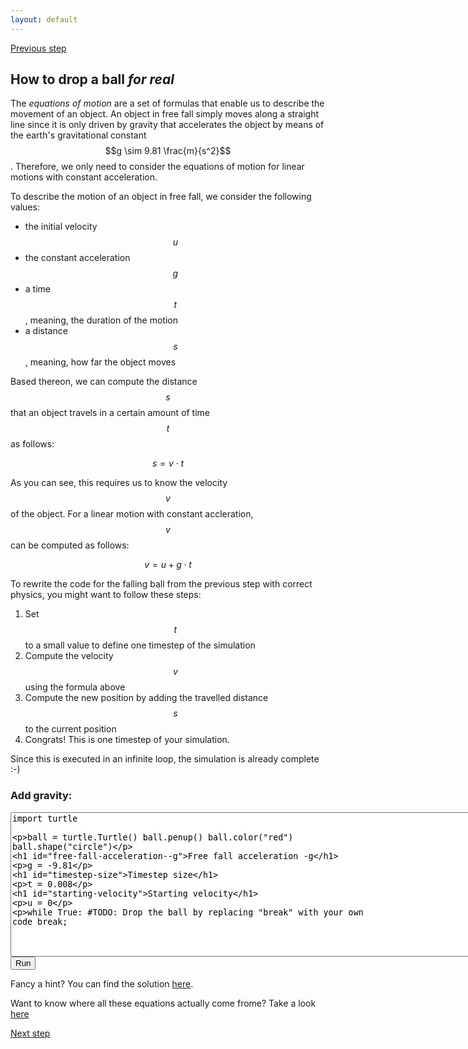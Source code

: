 ```yaml
---
layout: default
---
```


[Previous step](/durham-hackathon/first-steps.html)


## How to drop a ball *for real*

The *equations of motion* are a set of formulas that enable us to describe the movement of an object. An object in free fall simply moves along a straight line since it is only driven by gravity that accelerates the object by means of the  earth's gravitational constant $$g \sim 9.81 \frac{m}{s^2}$$. Therefore, we only need to consider the equations of motion for linear motions with constant acceleration.

To describe the motion of an object in free fall, we consider the following values:
- the initial velocity $$u$$ 
- the constant acceleration $$g$$
- a time $$t$$, meaning, the duration of the motion
- a distance $$s$$, meaning, how far the object moves

Based thereon, we can compute the distance $$s$$ that an object travels in a certain amount of time $$t$$ as follows:

$$s = v \cdot t$$

As you can see, this requires us to know the velocity $$v$$ of the object. For a linear motion with constant accleration, $$v$$ can be computed as follows:

$$v = u + g \cdot t$$

To rewrite the code for the falling ball from the previous step with correct physics, you might want to follow these steps:
1. Set $$t$$ to a small value to define one timestep of the simulation
2. Compute the velocity $$v$$ using the formula above
3. Compute the new position by adding the travelled distance $$s$$ to the current position
4. Congrats! This is one timestep of your simulation.

Since this is executed in an infinite loop, the simulation is already complete :-) 

<html> 
<head> 
<script src="https://ajax.googleapis.com/ajax/libs/jquery/1.9.0/jquery.min.js" type="text/javascript"></script> 
<script src="js/skulpt.min.js" type="text/javascript"></script> 
<script src="js/skulpt-stdlib.js" type="text/javascript"></script> 
</head> 

<body> 

<script type="text/javascript"> 
function outf(text) { 
    var mypre = document.getElementById("newton-output"); 
    mypre.innerHTML = mypre.innerHTML + text; 
} 
function builtinRead(x) {
    if (Sk.builtinFiles === undefined || Sk.builtinFiles["files"][x] === undefined)
            throw "File not found: '" + x + "'";
    return Sk.builtinFiles["files"][x];
}

function runit() { 
   var prog = document.getElementById("newton-code").value; 
   var mypre = document.getElementById("newton-output"); 
   mypre.innerHTML = ''; 
   Sk.pre = "newton-output";
   Sk.configure({output:outf, read:builtinRead}); 
   (Sk.TurtleGraphics || (Sk.TurtleGraphics = {})).target = 'newton-canvas';
   var myPromise = Sk.misceval.asyncToPromise(function() {
       return Sk.importMainWithBody("<stdin>", false, prog, true);
   });
   myPromise.then(function(mod) {
       console.log('success');
   },
   function (err) {
  console.info('errorHandler', err);
  var msg = err.toString();
  }
   );
} 
</script> 

<h3>Add gravity:</h3> 
<form> 
<textarea id="newton-code" cols="90" rows="15" onkeydown="if(event.keyCode===9){var v=this.value,s=this.selectionStart,e=this.selectionEnd;this.value=v.substring(0, s)+'\t'+v.substring(e);this.selectionStart=this.selectionEnd=s+1;return false;}">
import turtle

ball = turtle.Turtle()
ball.penup()
ball.color("red")
ball.shape("circle")

# Free fall acceleration -g
g = -9.81

# Timestep size
t = 0.008

# Starting velocity
u = 0

while True:
	#TODO: Drop the ball by replacing "break" with your own code
	break;
</textarea><br /> 
<button type="button" onclick="runit()">Run</button> 
</form> 

<div id="newton-output" ></div> 
<!-- If you want turtle graphics include a canvas -->
<div id="newton-canvas"></div> 

</body> 

</html>

Fancy a hint? You can find the solution [here](code/step2-sol.py).

Want to know where all these equations actually come frome? Take a look [here](/durham-hackathon/motion-equations.html)

[Next step](/durham-hackathon/bounce.html)
